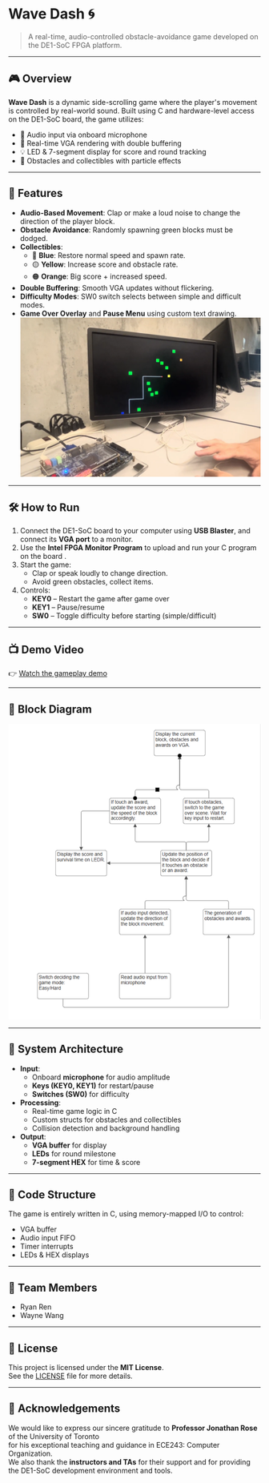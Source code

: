 # Wave Dash 🌀

> A real-time, audio-controlled obstacle-avoidance game developed on the DE1-SoC FPGA platform.

---

## 🎮 Overview

**Wave Dash** is a dynamic side-scrolling game where the player's movement is controlled by real-world sound. Built using C and hardware-level access on the DE1-SoC board, the game utilizes:

- 🎤 Audio input via onboard microphone
- 🎨 Real-time VGA rendering with double buffering
- 💡 LED & 7-segment display for score and round tracking
- 🧱 Obstacles and collectibles with particle effects

---

## 🚀 Features

- **Audio-Based Movement**: Clap or make a loud noise to change the direction of the player block.
- **Obstacle Avoidance**: Randomly spawning green blocks must be dodged.
- **Collectibles**:
  - 🔵 **Blue**: Restore normal speed and spawn rate.
  - 🟡 **Yellow**: Increase score and obstacle rate.
  - 🟠 **Orange**: Big score + increased speed.
- **Double Buffering**: Smooth VGA updates without flickering.
- **Difficulty Modes**: SW0 switch selects between simple and difficult modes.
- **Game Over Overlay** and **Pause Menu** using custom text drawing.
![alt text](images\screenshots.png)
---

## 🛠️ How to Run

1. Connect the DE1-SoC board to your computer using **USB Blaster**, and connect its **VGA port** to a monitor.
2. Use the **Intel FPGA Monitor Program** to upload and run your C program on the board .
3. Start the game:
   - Clap or speak loudly to change direction.
   - Avoid green obstacles, collect items.
4. Controls:
   - **KEY0** – Restart the game after game over
   - **KEY1** – Pause/resume
   - **SW0** – Toggle difficulty before starting (simple/difficult)


---

## 📺 Demo Video

👉 [Watch the gameplay demo](https://drive.google.com/file/d/1KNf4FqGeKdWjfi7tjlCCNHac32qWeMXH/view?usp=sharing)

---

## 🧩 Block Diagram

![diagram](images\diagram.png)

---

## 🧠 System Architecture

- **Input**:
  - Onboard **microphone** for audio amplitude
  - **Keys (KEY0, KEY1)** for restart/pause
  - **Switches (SW0)** for difficulty
- **Processing**:
  - Real-time game logic in C
  - Custom structs for obstacles and collectibles
  - Collision detection and background handling
- **Output**:
  - **VGA buffer** for display
  - **LEDs** for round milestone
  - **7-segment HEX** for time & score



---

## 📁 Code Structure

The game is entirely written in C, using memory-mapped I/O to control:
- VGA buffer
- Audio input FIFO
- Timer interrupts
- LEDs & HEX displays
---

## 👥 Team Members

- Ryan Ren  
- Wayne Wang
---

## 📝 License

This project is licensed under the **MIT License**.  
See the [LICENSE](LICENSE) file for more details.


---

## 🙌 Acknowledgements

We would like to express our sincere gratitude to **Professor Jonathan Rose** of the University of Toronto  
for his exceptional teaching and guidance in ECE243: Computer Organization.  
We also thank the **instructors and TAs** for their support and for providing the DE1-SoC development environment and tools.

